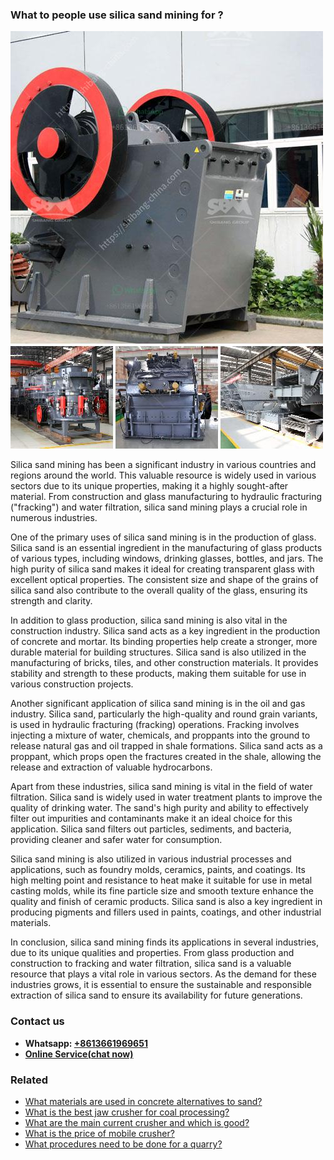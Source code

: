 <h3>What to people use silica sand mining for ?</h3><img src='1701744875.jpg' alt=''><p>Silica sand mining has been a significant industry in various countries and regions around the world. This valuable resource is widely used in various sectors due to its unique properties, making it a highly sought-after material. From construction and glass manufacturing to hydraulic fracturing ("fracking") and water filtration, silica sand mining plays a crucial role in numerous industries.</p><p>One of the primary uses of silica sand mining is in the production of glass. Silica sand is an essential ingredient in the manufacturing of glass products of various types, including windows, drinking glasses, bottles, and jars. The high purity of silica sand makes it ideal for creating transparent glass with excellent optical properties. The consistent size and shape of the grains of silica sand also contribute to the overall quality of the glass, ensuring its strength and clarity.</p><p>In addition to glass production, silica sand mining is also vital in the construction industry. Silica sand acts as a key ingredient in the production of concrete and mortar. Its binding properties help create a stronger, more durable material for building structures. Silica sand is also utilized in the manufacturing of bricks, tiles, and other construction materials. It provides stability and strength to these products, making them suitable for use in various construction projects.</p><p>Another significant application of silica sand mining is in the oil and gas industry. Silica sand, particularly the high-quality and round grain variants, is used in hydraulic fracturing (fracking) operations. Fracking involves injecting a mixture of water, chemicals, and proppants into the ground to release natural gas and oil trapped in shale formations. Silica sand acts as a proppant, which props open the fractures created in the shale, allowing the release and extraction of valuable hydrocarbons.</p><p>Apart from these industries, silica sand mining is vital in the field of water filtration. Silica sand is widely used in water treatment plants to improve the quality of drinking water. The sand's high purity and ability to effectively filter out impurities and contaminants make it an ideal choice for this application. Silica sand filters out particles, sediments, and bacteria, providing cleaner and safer water for consumption.</p><p>Silica sand mining is also utilized in various industrial processes and applications, such as foundry molds, ceramics, paints, and coatings. Its high melting point and resistance to heat make it suitable for use in metal casting molds, while its fine particle size and smooth texture enhance the quality and finish of ceramic products. Silica sand is also a key ingredient in producing pigments and fillers used in paints, coatings, and other industrial materials.</p><p>In conclusion, silica sand mining finds its applications in several industries, due to its unique qualities and properties. From glass production and construction to fracking and water filtration, silica sand is a valuable resource that plays a vital role in various sectors. As the demand for these industries grows, it is essential to ensure the sustainable and responsible extraction of silica sand to ensure its availability for future generations.</p><h3>Contact us</h3><ul><li><strong>Whatsapp:&nbsp;<a href="https://wa.me/8613661969651">+8613661969651</a></strong></li><li><a href="https://swt.shibang-china.com/?git&amp;zhl&amp;What to people use silica sand mining for "><strong>Online Service(chat now)</strong></a></li></ul><h3>Related</h3><ul><li><a href='What materials are used in concrete alternatives to sand.md'>What materials are used in concrete alternatives to sand?</a></li><li><a href='What is the best jaw crusher for coal processing.md'>What is the best jaw crusher for coal processing?</a></li><li><a href='What are the main current crusher and which is good.md'>What are the main current crusher and which is good?</a></li><li><a href='What is the price of mobile crusher.md'>What is the price of mobile crusher?</a></li><li><a href='What procedures need to be done for a quarry.md'>What procedures need to be done for a quarry?</a></li></ul>